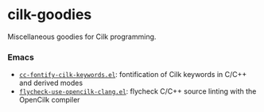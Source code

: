 # cilk-goodies

Miscellaneous goodies for Cilk programming.

### Emacs

- [`cc-fontify-cilk-keywords.el`](cc-fontify-cilk-keywords.el): 
  fontification of Cilk keywords in C/C++ and derived modes
- [`flycheck-use-opencilk-clang.el`](flycheck-use-opencilk-clang.el): 
  flycheck C/C++ source linting with the OpenCilk compiler
